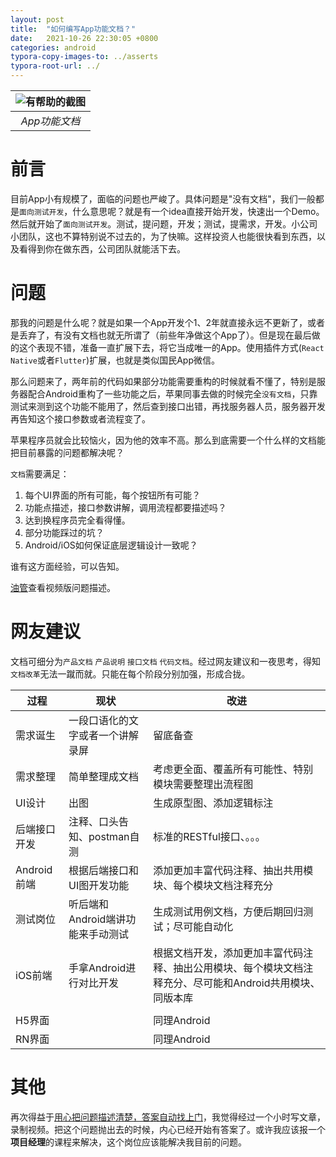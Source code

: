 ```yaml
---
layout: post
title:  "如何编写App功能文档？"
date:   2021-10-26 22:30:05 +0800
categories: android
typora-copy-images-to: ../asserts
typora-root-url: ../
---
```


| ![有帮助的截图](/assets/app_doc.jpg) | 
|:--:| 
| *App功能文档* |

# 前言

目前App小有规模了，面临的问题也严峻了。具体问题是"没有文档"，我们一般都是`面向测试开发`，什么意思呢？就是有一个idea直接开始开发，快速出一个Demo。然后就开始了`面向测试开发`。测试，提问题，开发；测试，提需求，开发。小公司小团队，这也不算特别说不过去的，为了快嘛。这样投资人也能很快看到东西，以及看得到你在做东西，公司团队就能活下去。

# 问题

那我的问题是什么呢？就是如果一个App开发个1、2年就直接永远不更新了，或者是丢弃了，有没有文档也就无所谓了（前些年净做这个App了）。但是现在最后做的这个表现不错，准备一直扩展下去，将它当成唯一的App。使用插件方式(`React Native`或者`Flutter`)扩展，也就是类似国民App微信。

那么问题来了，两年前的代码如果部分功能需要重构的时候就看不懂了，特别是服务器配合Android重构了一些功能之后，苹果同事去做的时候完全`没有文档`，只靠测试来测到这个功能不能用了，然后查到接口出错，再找服务器人员，服务器开发再告知这个接口参数或者流程变了。

苹果程序员就会比较恼火，因为他的效率不高。那么到底需要一个什么样的文档能把目前暴露的问题都解决呢？

`文档`需要满足：

1. 每个UI界面的所有可能，每个按钮所有可能？
2. 功能点描述，接口参数讲解，调用流程都要描述吗？
3. 达到换程序员完全看得懂。
4. 部分功能踩过的坑？
5. Android/iOS如何保证底层逻辑设计一致呢？

谁有这方面经验，可以告知。

[油管](https://www.youtube.com/watch?v=Ep6RlEgFyhA)查看视频版问题描述。



# 网友建议

文档可细分为`产品文档` `产品说明` `接口文档` `代码文档`。经过网友建议和一夜思考，得知`文档改革`无法一蹴而就。只能在每个阶段分别加强，形成合拢。

| 过程         | 现状                              | 改进                                                         |
| ------------ | --------------------------------- | ------------------------------------------------------------ |
| 需求诞生     | 一段口语化的文字或者一个讲解录屏  | 留底备查                                                     |
| 需求整理     | 简单整理成文档                    | 考虑更全面、覆盖所有可能性、特别模块需要整理出流程图         |
| UI设计       | 出图                              | 生成原型图、添加逻辑标注                                     |
| 后端接口开发 | 注释、口头告知、postman自测       | 标准的RESTful接口、。。。                                    |
| Android前端  | 根据后端接口和UI图开发功能        | 添加更加丰富代码注释、抽出共用模块、每个模块文档注释充分     |
| 测试岗位     | 听后端和Android端讲功能来手动测试 | 生成测试用例文档，方便后期回归测试；尽可能自动化             |
| iOS前端      | 手拿Android进行对比开发           | 根据文档开发，添加更加丰富代码注释、抽出公用模块、每个模块文档注释充分、尽可能和Android共用模块、同版本库 |
|              |                                   |                                                              |
| H5界面       |                                   | 同理Android                                                  |
| RN界面       |                                   | 同理Android                                                  |



# 其他
再次得益于[用心把问题描述清楚，答案自动找上门][1]，我觉得经过一个小时写文章，录制视频。把这个问题抛出去的时候，内心已经开始有答案了。或许我应该报一个**项目经理**的课程来解决，这个岗位应该能解决我目前的问题。

[1]:https://kangear.github.io/think/2021/10/14/yong-xin-ba-wen-ti-miao-shu-qing-chu-da-an-hui-zi-dong-zhao-shang-men.html

